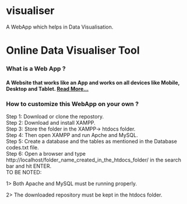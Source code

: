 # visualiser
<p>A WebApp which helps in Data Visualisation.</p>

# Online Data Visualiser Tool
<h3>What is a Web App ?</h3>
<h4>A Website that works like an App and works on all devices like Mobile, Desktop and Tablet. <a href="https://en.wikipedia.org/wiki/Web_application">Read More...</a></h4>
<h3>How to customize this WebApp on your own ?</h3>
Step 1: Download or clone the repostory.<br>
Step 2: Download and install XAMPP.<br>
Step 3: Store the folder in the XAMPP-> htdocs folder.<br>
Step 4: Then open XAMPP and run Apche and MySQL.<br>
Step 5: Create a database and the tables as mentioned in the Database codes.txt file.<br>
Step 6: Open a browser and type http://localhost/folder_name_created_in_the_htdocs_folder/ in the search bar and hit ENTER.<br>
TO BE NOTED: 
<p>1> Both Apache and MySQL must be running properly.</p>
<p>2> The downloaded repository must be kept in the htdocs folder.</p>